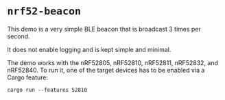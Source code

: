 # `nrf52-beacon`

This demo is a very simple BLE beacon that is broadcast 3 times per second.

It does not enable logging and is kept simple and minimal.

The demo works with the nRF52805, nRF52810, nRF52811, nRF52832, and nRF52840.
To run it, one of the target devices has to be enabled via a Cargo feature:

    cargo run --features 52810

